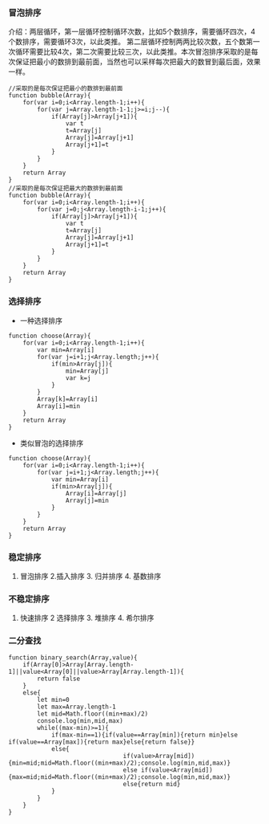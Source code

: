 ### 冒泡排序
介绍：两层循环，第一层循环控制循环次数，比如5个数排序，需要循环四次，4个数排序，需要循环3次，以此类推。
第二层循环控制两两比较次数，五个数第一次循环需要比较4次，第二次需要比较三次，以此类推。本次冒泡排序采取的是每次保证把最小的数排到最前面，当然也可以采样每次把最大的数冒到最后面，效果一样。
```
//采取的是每次保证把最小的数排到最前面
function bubble(Array){
	for(var i=0;i<Array.length-1;i++){
		for(var j=Array.length-1-1;j>=i;j--){
			if(Array[j]>Array[j+1]){
				var t
				t=Array[j]
				Array[j]=Array[j+1]
				Array[j+1]=t
			}
		}
	}
	return Array
}
//采取的是每次保证把最大的数排到最前面
function bubble(Array){
	for(var i=0;i<Array.length-1;i++){
		for(var j=0;j<Array.length-i-1;j++){
			if(Array[j]>Array[j+1]){
				var t
				t=Array[j]
				Array[j]=Array[j+1]
				Array[j+1]=t
			}
		}
	}
	return Array
}
```
### 选择排序
- 一种选择排序
```
function choose(Array){
	for(var i=0;i<Array.length-1;i++){
		var min=Array[i]
		for(var j=i+1;j<Array.length;j++){
			if(min>Array[j]){
				min=Array[j]
				var k=j
			}			
		}
		Array[k]=Array[i]
		Array[i]=min
	}
	return Array
}
```
- 类似冒泡的选择排序
```
function choose(Array){
	for(var i=0;i<Array.length-1;i++){
		for(var j=i+1;j<Array.length;j++){
			var min=Array[i]
			if(min>Array[j]){
				Array[i]=Array[j]
				Array[j]=min
			}			
		}
	}
	return Array
}
```

### 稳定排序
1. 冒泡排序 2.插入排序 3. 归并排序 4. 基数排序
### 不稳定排序
1. 快速排序 2 选择排序 3. 堆排序 4. 希尔排序
### 二分查找
```
function binary_search(Array,value){
	if(Array[0]>Array[Array.length-1]||value<Array[0]||value>Array[Array.length-1]){
		return false
	}
	else{
		let min=0
		let max=Array.length-1
		let mid=Math.floor((min+max)/2)
		console.log(min,mid,max)
		while((max-min)>=1){
			if(max-min==1){if(value==Array[min]){return min}else if(value==Array[max]){return max}else{return false}}
			else{
                                if(value>Array[mid]){min=mid;mid=Math.floor((min+max)/2);console.log(min,mid,max)}
                                else if(value<Array[mid]){max=mid;mid=Math.floor((min+max)/2);console.log(min,mid,max)}
                                else{return mid}
			}
		}
	}
}
```

